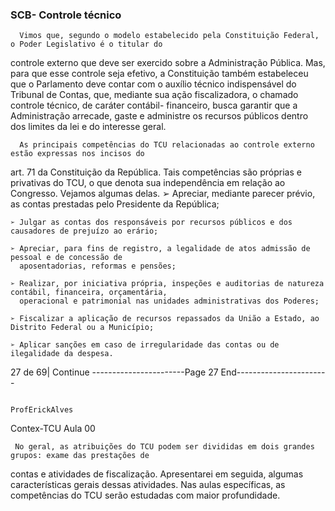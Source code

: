 ### SCB- Controle técnico ###
      Vimos que, segundo o modelo estabelecido pela Constituição Federal, o Poder Legislativo é o titular do
controle externo que deve ser exercido sobre a Administração Pública. Mas, para que esse controle seja efetivo,
a Constituição também estabeleceu que o Parlamento deve contar com o auxílio técnico indispensável do
Tribunal de Contas, que, mediante sua ação fiscalizadora, o chamado controle técnico, de caráter contábil-
financeiro, busca garantir que a Administração arrecade, gaste e administre os recursos públicos dentro dos
limites da lei e do interesse geral.

      As principais competências do TCU relacionadas ao controle externo estão expressas nos incisos do
art. 71 da Constituição da República. Tais competências são próprias e privativas do TCU, o que denota sua
independência em relação ao Congresso. Vejamos algumas delas.
    ➢ Apreciar, mediante parecer prévio, as contas prestadas pelo Presidente da República;

    ➢ Julgar as contas dos responsáveis por recursos públicos e dos causadores de prejuízo ao erário;

    ➢ Apreciar, para fins de registro, a legalidade de atos admissão de pessoal e de concessão de
      aposentadorias, reformas e pensões;

    ➢ Realizar, por iniciativa própria, inspeções e auditorias de natureza contábil, financeira, orçamentária,
      operacional e patrimonial nas unidades administrativas dos Poderes;

    ➢ Fiscalizar a aplicação de recursos repassados da União a Estado, ao Distrito Federal ou a Município;

    ➢ Aplicar sanções em caso de irregularidade das contas ou de ilegalidade da despesa.




27 de 69| Continue
-----------------------Page 27 End-----------------------

                                                                                                 ProfErickAlves
 Contex-TCU                                                                           Aula 00


     No geral, as atribuições do TCU podem ser divididas em dois grandes grupos: exame das prestações de
contas e atividades de fiscalização.
    Apresentarei em seguida, algumas características gerais dessas atividades. Nas aulas específicas, as
competências do TCU serão estudadas com maior profundidade.